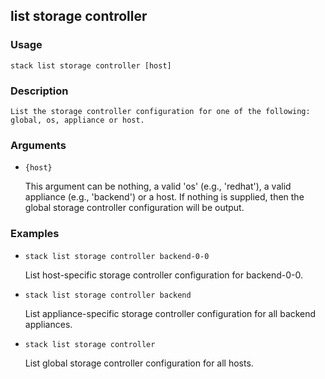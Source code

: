 ## list storage controller

### Usage

`stack list storage controller [host]`

### Description


	List the storage controller configuration for one of the following:
	global, os, appliance or host.

	

### Arguments

* `{host}`

   This argument can be nothing, a valid 'os' (e.g., 'redhat'), a valid
	appliance (e.g., 'backend') or a host.
	If nothing is supplied, then the global storage controller
	configuration will be output.


### Examples

* `stack list storage controller backend-0-0`

   List host-specific storage controller configuration for backend-0-0.

* `stack list storage controller backend`

   List appliance-specific storage controller configuration for all
	backend appliances.

* `stack list storage controller`

   List global storage controller configuration for all hosts.



